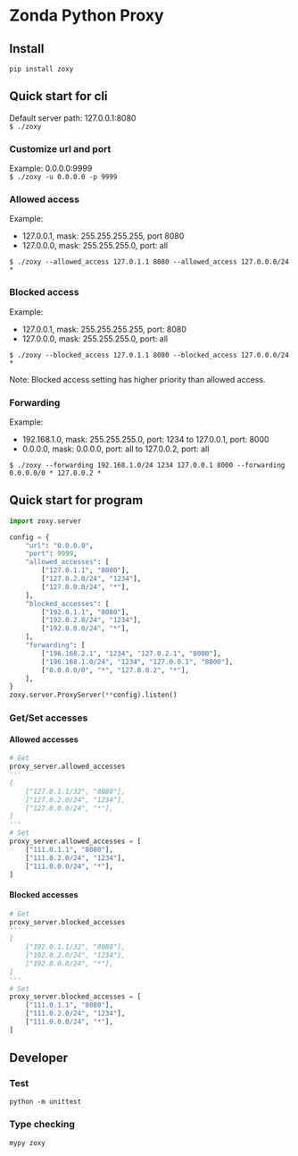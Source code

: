 # Zonda Python Proxy

## Install

`pip install zoxy`

## Quick start for cli

Default server path: 127.0.0.1:8080  
`$ ./zoxy`

### Customize url and port

Example: 0.0.0.0:9999  
`$ ./zoxy -u 0.0.0.0 -p 9999`

### Allowed access

Example:

* 127.0.0.1, mask: 255.255.255.255, port 8080
* 127.0.0.0, mask: 255.255.255.0, port: all

`$ ./zoxy --allowed_access 127.0.1.1 8080 --allowed_access 127.0.0.0/24 *`

### Blocked access

Example:

* 127.0.0.1, mask: 255.255.255.255, port: 8080
* 127.0.0.0, mask: 255.255.255.0, port: all

`$ ./zoxy --blocked_access 127.0.1.1 8080 --blocked_access 127.0.0.0/24 *`

Note: Blocked access setting has higher priority than allowed access.  

### Forwarding

Example:

* 192.168.1.0, mask: 255.255.255.0, port: 1234 to 127.0.0.1, port: 8000
* 0.0.0.0, mask: 0.0.0.0, port: all to 127.0.0.2, port: all

`$ ./zoxy --forwarding 192.168.1.0/24 1234 127.0.0.1 8000 --forwarding 0.0.0.0/0 * 127.0.0.2 *`

## Quick start for program

```python
import zoxy.server

config = {
    "url": "0.0.0.0",
    "port": 9999,
    "allowed_accesses": [
        ["127.0.1.1", "8080"],
        ["127.0.2.0/24", "1234"],
        ["127.0.0.0/24", "*"],
    ],
    "blocked_accesses": [
        ["192.0.1.1", "8080"],
        ["192.0.2.0/24", "1234"],
        ["192.0.0.0/24", "*"],
    ],
    "forwarding": [
        ["196.168.2.1", "1234", "127.0.2.1", "8000"],
        ["196.168.1.0/24", "1234", "127.0.0.1", "8000"],
        ["0.0.0.0/0", "*", "127.0.0.2", "*"],
    ],
}
zoxy.server.ProxyServer(**config).listen()
```

### Get/Set accesses

#### Allowed accesses

```python
# Get
proxy_server.allowed_accesses
'''
[
    ["127.0.1.1/32", "8080"],
    ["127.0.2.0/24", "1234"],
    ["127.0.0.0/24", "*"],
]
'''
# Set
proxy_server.allowed_accesses = [
    ["111.0.1.1", "8080"],
    ["111.0.2.0/24", "1234"],
    ["111.0.0.0/24", "*"],
]
```

#### Blocked accesses

```python
# Get
proxy_server.blocked_accesses
'''
[
    ["192.0.1.1/32", "8080"],
    ["192.0.2.0/24", "1234"],
    ["192.0.0.0/24", "*"],
]
'''
# Set
proxy_server.blocked_accesses = [
    ["111.0.1.1", "8080"],
    ["111.0.2.0/24", "1234"],
    ["111.0.0.0/24", "*"],
]
```

## Developer

### Test

`python -m unittest`

### Type checking

`mypy zoxy`